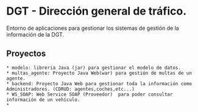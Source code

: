 # DGT - Dirección general de tráfico.

Entorno de aplicaciones para gestionar los sistemas de gestión de la información de la DGT.

## Proyectos
	
	* modelo: libreria Java (jar) para gestionar el modelo de datos.
	* multas_agente: Proyecto Java Web(war) para gestión de multas de un agente.
	* backend: Proyecto Java Web para gestionar toda la información como Administradores. (CDRUD: agentes,coches,etc...)
	* WS_SOAP: Web Service SOAP (Proveedor)  para poder consultar información de un vehículo.	
	* 

